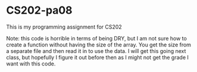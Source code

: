 # CS202-pa08
This is my programming assignment for CS202


Note: this code is horrible in terms of being DRY, but I am not sure how to create a function without having the size of the array.  You get the size from a separate file and then read it in to use the data.  I will get this going next class, but hopefully I figure it out before then as I might not get the grade I want with this code.
